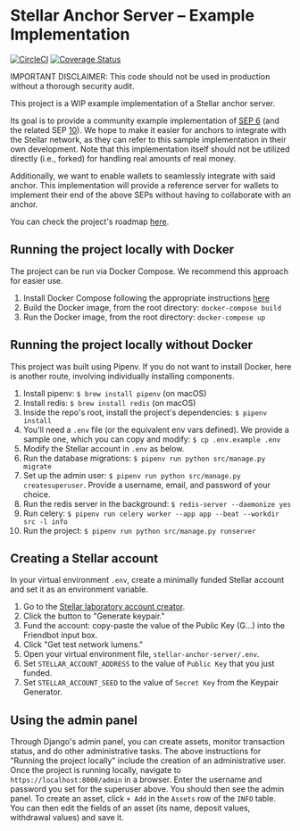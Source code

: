 # Stellar Anchor Server – Example Implementation

[![CircleCI](https://circleci.com/gh/stellar/stellar-anchor-server.svg?style=shield)](https://circleci.com/gh/stellar/stellar-anchor-server) [![Coverage Status](https://coveralls.io/repos/github/stellar/stellar-anchor-server/badge.svg?branch=master)](https://coveralls.io/github/stellar/stellar-anchor-server?branch=master)

IMPORTANT DISCLAIMER: This code should not be used in production without a thorough security audit.

This project is a WIP example implementation of a Stellar anchor server. 

Its goal is to provide a community example implementation of [SEP 6](https://github.com/stellar/stellar-protocol/blob/master/ecosystem/sep-0006.md) (and the related SEP [10](https://github.com/stellar/stellar-protocol/blob/master/ecosystem/sep-0010.md)). We hope to make it easier for anchors to integrate with the Stellar network, as they can refer to this sample implementation in their own development. Note that this implementation itself should not be utilized directly (i.e., forked) for handling real amounts of real money.

Additionally, we want to enable wallets to seamlessly integrate with said anchor. This implementation will provide a reference server for wallets to implement their end of the above SEPs without having to collaborate with an anchor.

You can check the project's roadmap [here](https://github.com/stellar/stellar-anchor-server/milestones).

## Running the project locally with Docker
The project can be run via Docker Compose. We recommend this approach for easier use.
1. Install Docker Compose following the appropriate instructions [here](https://docs.docker.com/compose/install/)
1. Build the Docker image, from the root directory: `docker-compose build`
1. Run the Docker image, from the root directory: `docker-compose up`

## Running the project locally without Docker

This project was built using Pipenv. If you do not want to install Docker, here is another route, involving individually installing components.

1. Install pipenv: `$ brew install pipenv` (on macOS)
1. Install redis: `$ brew install redis` (on macOS)
1. Inside the repo's root, install the project's dependencies: `$ pipenv install`
1. You'll need a `.env` file (or the equivalent env vars defined). We provide a sample one, which you can copy and modify: `$ cp .env.example .env`
1. Modify the Stellar account in `.env` as below.
1. Run the database migrations: `$ pipenv run python src/manage.py migrate`
1. Set up the admin user: `$ pipenv run python src/manage.py createsuperuser`. Provide a username, email, and password of your choice.
1. Run the redis server in the background: `$ redis-server --daemonize yes`
1. Run celery: `$ pipenv run celery worker --app app --beat --workdir src -l info`
1. Run the project: `$ pipenv run python src/manage.py runserver`

## Creating a Stellar account
In your virtual environment `.env`, create a minimally funded Stellar account and set it as an environment variable. 

1. Go to the [Stellar laboratory account creator](https://www.stellar.org/laboratory/#account-creator?network=test).
1. Click the button to "Generate keypair."
1. Fund the account: copy-paste the value of the Public Key (G...) into the Friendbot input box.
1. Click "Get test network lumens."
1. Open your virtual environment file, `stellar-anchor-server/.env`.
1. Set `STELLAR_ACCOUNT_ADDRESS` to the value of `Public Key` that you just funded.
1. Set `STELLAR_ACCOUNT_SEED` to the value of `Secret Key` from the Keypair Generator.

## Using the admin panel
Through Django's admin panel, you can create assets, monitor transaction status, and do other administrative tasks.
The above instructions for "Running the project locally" include the creation of an administrative user.
Once the project is running locally, navigate to `https://localhost:8000/admin` in a browser. Enter the username and password you set for the superuser above. You should then see the admin panel.
To create an asset, click `+ Add` in the `Assets` row of the `INFO` table. You can then edit the fields of an asset (its name, deposit values, withdrawal values) and save it.
